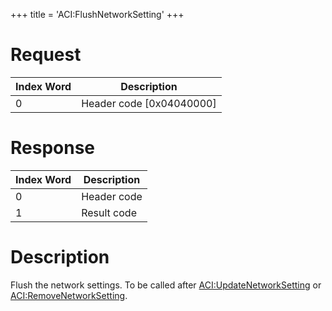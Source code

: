 +++
title = 'ACI:FlushNetworkSetting'
+++

# Request

| Index Word | Description                |
|------------|----------------------------|
| 0          | Header code \[0x04040000\] |

# Response

| Index Word | Description |
|------------|-------------|
| 0          | Header code |
| 1          | Result code |

# Description

Flush the network settings. To be called after
[ACI:UpdateNetworkSetting](ACI:UpdateNetworkSetting "wikilink") or
[ACI:RemoveNetworkSetting](ACI:RemoveNetworkSetting "wikilink").
